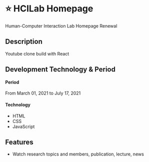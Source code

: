 # :star: HCILab Homepage <br/>
Human-Computer Interaction Lab Homepage Renewal

## Description
Youtube clone build with React
<br/>

## Development Technology & Period <br/>
#### Period<br/>
From March 01, 2021 to July 17, 2021 <br/>

#### Technology <br/>
* HTML
* CSS
* JavaScript

## Features
* Watch research topics and members, publication, lecture, news

